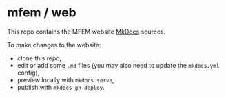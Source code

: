 # mfem / web

This repo contains the MFEM website [MkDocs](http://www.mkdocs.org/) sources.

To make changes to the website:

- clone this repo,
- edit or add some ```.md``` files (you may also need to update the ```mkdocs.yml``` config),
- preview locally with ```mkdocs serve```,
- publish with ```mkdocs gh-deploy```.
